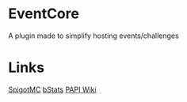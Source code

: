 # EventCore
A plugin made to simplify hosting events/challenges

# Links
[SpigotMC](https://www.spigotmc.org/resources/eventcore-plugin.113142/)
[bStats](https://bstats.org/plugin/bukkit/EventCore/19718)
[PAPI Wiki](https://github.com/PlaceholderAPI/PlaceholderAPI/wiki/Placeholders#eventcore)
